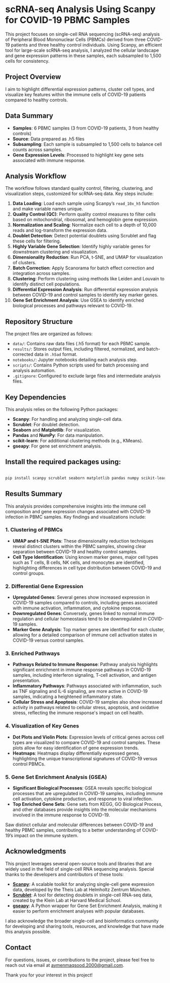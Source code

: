 # scRNA-seq Analysis Using Scanpy for COVID-19 PBMC Samples

This project focuses on single-cell RNA sequencing (scRNA-seq) analysis of Peripheral Blood Mononuclear Cells (PBMCs) derived from three COVID-19 patients and three healthy control individuals. Using Scanpy, an efficient tool for large-scale scRNA-seq analysis, I analyzed the cellular landscape and gene expression patterns in these samples, each subsampled to 1,500 cells for consistency.

## Project Overview

I aim to highlight differential expression patterns, cluster cell types, and visualize key features within the immune cells of COVID-19 patients compared to healthy controls.

## Data Summary

- **Samples**: 6 PBMC samples (3 from COVID-19 patients, 3 from healthy controls)
- **Source**: Data prepared as .h5 files
- **Subsampling**: Each sample is subsampled to 1,500 cells to balance cell counts across samples.
- **Gene Expression Levels**: Processed to highlight key gene sets associated with immune response.

## Analysis Workflow

The workflow follows standard quality control, filtering, clustering, and visualization steps, customized for scRNA-seq data. Key steps include:

1. **Data Loading**: Load each sample using Scanpy’s `read_10x_h5` function and make variable names unique.
2. **Quality Control (QC)**: Perform quality control measures to filter cells based on mitochondrial, ribosomal, and hemoglobin gene expression.
3. **Normalization and Scaling**: Normalize each cell to a depth of 10,000 reads and log-transform the expression data.
4. **Doublet Detection**: Detect potential doublets using Scrublet and flag these cells for filtering.
5. **Highly Variable Gene Selection**: Identify highly variable genes for downstream clustering and visualization.
6. **Dimensionality Reduction**: Run PCA, t-SNE, and UMAP for visualization of clusters.
7. **Batch Correction**: Apply Scanorama for batch effect correction and integration across samples.
8. **Clustering**: Perform clustering using methods like Leiden and Louvain to identify distinct cell populations.
9. **Differential Expression Analysis**: Run differential expression analysis between COVID-19 and control samples to identify key marker genes.
10. **Gene Set Enrichment Analysis**: Use GSEA to identify enriched biological processes and pathways relevant to COVID-19.

## Repository Structure

The project files are organized as follows:

- `data/`: Contains raw data files (.h5 format) for each PBMC sample.
- `results/`: Stores output files, including filtered, normalized, and batch-corrected data in `.h5ad` format.
- `notebooks/`: Jupyter notebooks detailing each analysis step.
- `scripts/`: Contains Python scripts used for batch processing and analysis automation.
- `.gitignore`: Configured to exclude large files and intermediate analysis files.
  
## Key Dependencies

This analysis relies on the following Python packages:

- **Scanpy**: For handling and analyzing single-cell data.
- **Scrublet**: For doublet detection.
- **Seaborn** and **Matplotlib**: For visualization.
- **Pandas** and **NumPy**: For data manipulation.
- **scikit-learn**: For additional clustering methods (e.g., KMeans).
- **gseapy**: For gene set enrichment analysis.

## Install the required packages using:

```bash

pip install scanpy scrublet seaborn matplotlib pandas numpy scikit-learn gseapy

```

## Results Summary

This analysis provides comprehensive insights into the immune cell composition and gene expression changes associated with COVID-19 infection in PBMC samples. Key findings and visualizations include:

### 1. Clustering of PBMCs
   - **UMAP and t-SNE Plots**: These dimensionality reduction techniques reveal distinct clusters within the PBMC samples, showing clear separation between COVID-19 and healthy control samples.
   - **Cell Type Identification**: Using known marker genes, major cell types such as T cells, B cells, NK cells, and monocytes are identified, highlighting differences in cell type distribution between COVID-19 and control groups.

### 2. Differential Gene Expression
   - **Upregulated Genes**: Several genes show increased expression in COVID-19 samples compared to controls, including genes associated with immune activation, inflammation, and cytokine response.
   - **Downregulated Genes**: Conversely, genes linked to normal immune regulation and cellular homeostasis tend to be downregulated in COVID-19 samples.
   - **Marker Gene Analysis**: Top marker genes are identified for each cluster, allowing for a detailed comparison of immune cell activation states in COVID-19 versus control samples.

### 3. Enriched Pathways
   - **Pathways Related to Immune Response**: Pathway analysis highlights significant enrichment in immune response pathways in COVID-19 samples, including interferon signaling, T-cell activation, and antigen presentation.
   - **Inflammatory Pathways**: Pathways associated with inflammation, such as TNF signaling and IL-6 signaling, are more active in COVID-19 samples, indicating a heightened inflammatory state.
   - **Cellular Stress and Apoptosis**: COVID-19 samples also show increased activity in pathways related to cellular stress, apoptosis, and oxidative stress, reflecting the immune response's impact on cell health.

### 4. Visualization of Key Genes
   - **Dot Plots and Violin Plots**: Expression levels of critical genes across cell types are visualized to compare COVID-19 and control samples. These plots allow for easy identification of gene expression trends.
   - **Heatmaps**: Heatmaps display differentially expressed genes, highlighting the unique transcriptional signatures of COVID-19 versus control PBMCs.

### 5. Gene Set Enrichment Analysis (GSEA)
   - **Significant Biological Processes**: GSEA reveals specific biological processes that are upregulated in COVID-19 samples, including immune cell activation, cytokine production, and response to viral infection.
   - **Top Enriched Gene Sets**: Gene sets from KEGG, GO Biological Process, and other databases provide insights into the molecular mechanisms involved in the immune response to COVID-19.

Saw distinct cellular and molecular differences between COVID-19 and healthy PBMC samples, contributing to a better understanding of COVID-19’s impact on the immune system.


## Acknowledgments

This project leverages several open-source tools and libraries that are widely used in the field of single-cell RNA sequencing analysis. Special thanks to the developers and contributors of these tools:

- **[Scanpy](https://github.com/theislab/scanpy)**: A scalable toolkit for analyzing single-cell gene expression data, developed by the Theis Lab at Helmholtz Zentrum München.
- **[Scrublet](https://github.com/AllonKleinLab/scrublet)**: A tool for detecting doublets in single-cell RNA-seq data, created by the Klein Lab at Harvard Medical School.
- **[gseapy](https://github.com/zqfang/GSEApy)**: A Python wrapper for Gene Set Enrichment Analysis, making it easier to perform enrichment analyses with popular databases.

I also acknowledge the broader single-cell and bioinformatics community for developing and sharing tools, resources, and knowledge that have made this analysis possible.

## Contact

For questions, issues, or contributions to the project, please feel free to reach out via email at [aymenmaqsood.2000@gmail.com](mailto:aymenmaqsood.2000@gmail.com). 

Thank you for your interest in this project!